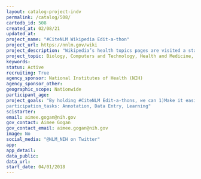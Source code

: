 ```yaml
---
layout: catalog-project-indv
permalink: /catalog/508/
cartodb_id: 508
created_at: 02/08/21
updated_at: 
project_name: "#CiteNLM Wikipedia Edit-a-thon"
project_url: https://nnlm.gov/wiki
project_description: "Wikipedia’s health topics pages are visited a staggering 7 billion times a year, making it possibly the world’s most popular health information resource. The objective of #CiteNLM is to improve the credibility and content of medical and health-related articles on Wikipedia by adding citations and information from National Library of Medicine (NLM) sources" 
project_topic: Biology, Computers and Technology, Health and Medicine, Social Science
keywords: 
status: Active
recruiting: True
agency_sponsor: National Institutes of Health (NIH)
agency_sponsor_other: 
geographic_scope: Nationwide
participant_age: 
project_goals: "By holding #CiteNLM Edit-a-thons, we can 1)Make it easier to get credible, evidence-based health information online; 2)Disseminate NLM sources and increase their reach; 3)Leverage network members’ expertise, experiences, and audiences; and 4)Engage NNLM members nationwide. 
participation_tasks: Annotation, Data Entry, Learning"
scistarter: 
email: aimee.gogan@nih.gov
gov_contact: Aimee Gogan
gov_contact_email: aimee.gogan@nih.gov
image: No
social_media: "@NLM_NIH on Twitter"
app: 
app_detail: 
data_public: 
data_url: 
start_date: 04/01/2018
---
```



